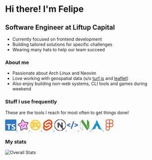 # Hi there! I'm Felipe

## Software Engineer at Liftup Capital

- Currently focused on frontend development
- Building tailored solutions for specific challenges
- Wearing many hats to help our team succeed

### About me

- Passionate about Arch Linux and Neovim
- Love working with geospatial data (s/o [turf.js](https://turfjs.org) and [leaflet](https://leafletjs.com))
- Also enjoy building non-web systems, CLI tools and games during weekend

### Stuff I use frequently

These are the tools I reach for most often to get things done!

<p >
    <a href="https://www.typescriptlang.org/" target="_blank" rel="noreferrer">
        <img width="36" height="36" alt="Typescript" src="https://raw.githubusercontent.com/FelipeAfonso/FelipeAfonso/main/icons/typescript.svg"/>
    </a>
    <a href="https://gleam.run" target="_blank">
        <img width="36" height="36" alt="gleam" src="https://raw.githubusercontent.com/FelipeAfonso/FelipeAfonso/main/icons/gleam.svg"/>
    </a>
    <a href="https://www.rust-lang.org/" target="_blank" rel="noreferrer">
        <img width="36" height="36" alt="Rust" src="https://raw.githubusercontent.com/FelipeAfonso/FelipeAfonso/main/icons/rust.svg"/>
    </a>
    <a href="https://svelte.dev/" target="_blank" rel="noreferrer">
        <img width="36" height="36" alt="Svelte" src="https://raw.githubusercontent.com/FelipeAfonso/FelipeAfonso/main/icons/svelte.svg"/>
    </a>
    <a href="https://nextjs.org/docs" target="_blank" rel="noreferrer">
        <img width="36" height="36" alt="Next.js" src="https://raw.githubusercontent.com/FelipeAfonso/FelipeAfonso/main/icons/nextjs.svg"/>
    </a>
    <a href="https://htmx.org" target="_blank" rel="noreferrer">
        <img width="36" height="36" alt="htmx" src="https://raw.githubusercontent.com/FelipeAfonso/FelipeAfonso/main/icons/htmx.svg"/>
    </a>
    <a href="https://neovim.io/" target="_blank" rel="noreferrer">
        <img width="36" height="36" alt="Neovim" src="https://raw.githubusercontent.com/FelipeAfonso/FelipeAfonso/main/icons/neovim.svg"/>
    </a>
    <a href="https://archlinux.org" target="_blank" rel="noreferrer">
        <img width="36" height="36" alt="Arch Linux" src="https://raw.githubusercontent.com/FelipeAfonso/FelipeAfonso/main/icons/archlinux.svg"/>
    </a>
    <a href="https://www.figma.com/" target="_blank" rel="noreferrer">
        <img width="36" height="36" alt="Figma" src="https://raw.githubusercontent.com/FelipeAfonso/FelipeAfonso/main/icons/figma.svg"/>
    </a>
</p>

### My stats

![Overall Stats](https://stats.felipeafonso.com/api?username=felipeafonso&show_icons=true&hide=contribs&theme=tokyonight&rank_icon=default)
